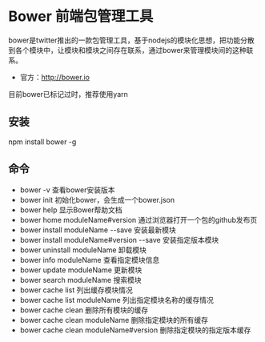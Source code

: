 # Bower 前端包管理工具

bower是twitter推出的一款包管理工具，基于nodejs的模块化思想，把功能分散到各个模块中，让模块和模块之间存在联系，通过bower来管理模块间的这种联系。

* 官方：http://bower.io

目前bower已标记过时，推荐使用yarn

## 安装

npm install bower -g

## 命令

* bower -v	查看bower安装版本
* bower init	初始化bower，会生成一个bower.json
* bower help	显示Bower帮助文档
* bower home moduleName#version	通过浏览器打开一个包的github发布页
* bower install moduleName --save	安装最新模块
* bower install moduleName#version --save	安装指定版本模块
* bower uninstall moduleName	卸载模块
* bower info moduleName	查看指定模块信息
* bower update moduleName	更新模块
* bower search moduleName	搜索模块
* bower cache list	列出缓存模块情况
* bower cache list moduleName	列出指定模块名称的缓存情况
* bower cache clean	删除所有模块的缓存
* bower cache clean moduleName	删除指定模块的所有缓存
* bower cache clean moduleName#version	删除指定模块的指定版本缓存

